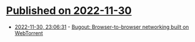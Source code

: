 # [Published on 2022-11-30](index.md)

* [2022-11-30, 23:06:31](https://news.ycombinator.com/item?id=33809309) - [Bugout: Browser-to-browser networking built on WebTorrent](https://github.com/chr15m/bugout)
